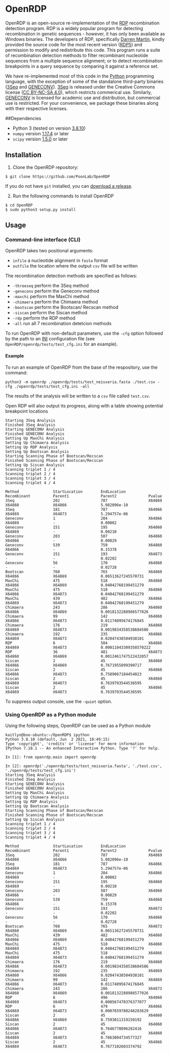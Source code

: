# OpenRDP

OpenRDP is an open-source re-implementation of the [RDP](http://web.cbio.uct.ac.za/~darren/rdp.html) recombination detection program.
RDP is a widely popular program for detecting recombination in genetic sequences - however, it has only been available as Windows binaries.
The developers of RDP, specifically [Darren Martin](http://www.idm.uct.ac.za/Darren_Martin), kindly provided the source code for the most recent version ([RDP5](https://academic.oup.com/ve/article/7/1/veaa087/6020281)) and permission to modify and redistribute this code.
This program runs a suite of recombination detection methods to filter recombinant nucleotide sequences from a multiple sequence alignment; or to detect recombination breakpoints in a query sequence by comparing it against a reference set.

We have re-implemented most of this code in the [Python](https://python.org) programming language, with the exception of some of the standalone third-party binaries ([3Seq](https://mol.ax/software/3seq/) and [GENECONV](https://www.math.wustl.edu/~sawyer/geneconv/index.html)).
[3Seq](https://mol.ax/software/3seq/) is released under the Creative Commons license ([CC BY-NC-SA 4.0](https://creativecommons.org/licenses/by-nc-sa/4.0/)), which restricts commerical use.
Similarly, [GENECONV](https://www.math.wustl.edu/~sawyer/geneconv/index.html) is licensed for academic use and distribution, but commercial use is restricted.
For your convenience, we package these binaries along with their respective licenses.


##Dependencies 
* Python 3 (tested on version [3.8.10](https://www.python.org/downloads/release/python-3810/))
* `numpy` version [1.17.4](https://numpy.org/devdocs/release/1.17.4-notes.html) or later
* `scipy` version [1.5.0](https://docs.scipy.org/doc/scipy/reference/release.1.5.0.html) or later


## Installation

1. Clone the OpenRDP repository:
```console
$ git clone https://github.com/PoonLab/OpenRDP
```
If you do not have `git` installed, you can [download a release]().

2. Run the following commands to install OpenRDP
```console
$ cd OpenRDP
$ sudo python3 setup.py install
```

## Usage


### Command-line interface (CLI)
OpenRDP takes two positional arguments:

* `infile` a nucleotide alignment in `fasta` format
* `outfile` the location where the output `csv` file will be written

The recombination detection methods are specified as follows: 

* `-threeseq` perform the 3Seq method
* `-geneconv` perform the Geneconv method 
* `-maxchi` perform the MaxChi method
* `-chimaera` perform the Chimaera method
* `-bootscan` perform the Bootscan/ Recscan method
* `-siscan` perform the Siscan method
* `-rdp` perform the RDP method 
* `-all` run all 7 recombination detetcion methods

To run OpenRDP with non-default parameters, use the `-cfg` option followed by the path to an [INI](https://docs.python.org/3/library/configparser.html#supported-ini-file-structure) configuration file (see `OpenRDP/openrdp/tests/test_cfg.ini` for an example).

#### Example 
To run an example of OpenRDP from the base of the respository, use the command: 
```console
python3 -m openrdp ./openrdp/tests/test_neisseria.fasta ./test.csv -cfg ./openrdp/tests/test_cfg.ini -all
```
The results of the analysis will be written to a `csv` file called `test.csv`. 

Open RDP will also output its progress, along with a table showing potential breakpoint locations
```console
Starting 3Seq Analysis
Finished 3Seq Analysis
Starting GENECONV Analysis
Finished GENECONV Analysis
Setting Up MaxChi Analysis
Setting Up Chimaera Analysis
Setting Up RDP Analysis
Setting Up Bootscan Analysis
Starting Scanning Phase of Bootscan/Recscan
Finished Scanning Phase of Bootscan/Recscan
Setting Up Siscan Analysis
Scanning triplet 1 / 4
Scanning triplet 2 / 4
Scanning triplet 3 / 4
Scanning triplet 4 / 4

Method               StartLocation        EndLocation          Recombinant          Parent1              Parent2              Pvalue              
3Seq                 202                  787                  X64869               X64860               X64866               5.982096e-10        
3Seq                 181                  787                  X64866               X64869               X64873               5.294757e-06        
Geneconv             1                    204                  X64866               X64869               -                    0.00002             
Geneconv             151                  195                  X64860               X64869               -                    0.00210             
Geneconv             203                  507                  X64860               X64866               -                    0.00829             
Geneconv             539                  759                  X64860               X64866               -                    0.15378             
Geneconv             151                  193                  X64873               -                    -                    0.02202             
Geneconv             56                   170                  X64860               -                    -                    0.02728             
Bootscan             760                  765                  X64860               X64866               X64869               0.06513627245570731 
MaxChi               475                  518                  X64860               X64866               X64869               0.04042768199451279 
MaxChi               475                  518                  X64860               X64866               X64873               0.04042768199451279 
MaxChi               439                  482                  X64866               X64869               X64873               0.04042768199451279 
Chimaera             243                  286                  X64860               X64866               X64869               0.0018132288986577026
Chimaera             99                   142                  X64860               X64866               X64873               0.01174095674176845 
Chimaera             176                  219                  X64860               X64869               X64873               0.0019834358538684586
Chimaera             192                  235                  X64866               X64869               X64873               0.02047438504938101 
RDP                  6                    504                  X64866               X64869               X64873               0.00011043309358570222
RDP                  36                   481                  X64873               X64860               X64869               0.0012461747522432057
Siscan               2                    45                   X64860               X64866               X64869               0.7671955899390717  
Siscan               2                    45                   X64860               X64866               X64873               0.7589067184454023  
Siscan               2                    45                   X64860               X64869               X64873               0.7639703544536595  
Siscan               2                    45                   X64866               X64869               X64873               0.7639703544536595  
```

To suppress output console, use the `-quiet` option. 

### Using OpenRDP as a Python module 

Using the following steps, OpenRDP can be used as a Python module 

```console
kaitlyn@boo-ubuntu:~/OpenRDP$ ipython
Python 3.8.10 (default, Jun  2 2021, 10:49:15) 
Type 'copyright', 'credits' or 'license' for more information
IPython 7.18.1 -- An enhanced Interactive Python. Type '?' for help.

In [1]: from openrdp.main import openrdp

In [2]: openrdp('./openrdp/tests/test_neisseria.fasta', './test.csv', './openrdp/tests/test_cfg.ini')
Starting 3Seq Analysis
Finished 3Seq Analysis
Starting GENECONV Analysis
Finished GENECONV Analysis
Setting Up MaxChi Analysis
Setting Up Chimaera Analysis
Setting Up RDP Analysis
Setting Up Bootscan Analysis
Starting Scanning Phase of Bootscan/Recscan
Finished Scanning Phase of Bootscan/Recscan
Setting Up Siscan Analysis
Scanning triplet 1 / 4
Scanning triplet 2 / 4
Scanning triplet 3 / 4
Scanning triplet 4 / 4

Method               StartLocation        EndLocation          Recombinant          Parent1              Parent2              Pvalue              
3Seq                 202                  787                  X64869               X64860               X64866               5.982096e-10        
3Seq                 181                  787                  X64866               X64869               X64873               5.294757e-06        
Geneconv             1                    204                  X64866               X64869               -                    0.00002             
Geneconv             151                  195                  X64860               X64869               -                    0.00210             
Geneconv             203                  507                  X64860               X64866               -                    0.00829             
Geneconv             539                  759                  X64860               X64866               -                    0.15378             
Geneconv             151                  193                  X64873               -                    -                    0.02202             
Geneconv             56                   170                  X64860               -                    -                    0.02728             
Bootscan             760                  765                  X64873               X64860               X64869               0.06513627245570731 
MaxChi               439                  482                  X64860               X64866               X64869               0.04042768199451279 
MaxChi               475                  518                  X64860               X64869               X64873               0.04042768199451279 
MaxChi               475                  518                  X64866               X64869               X64873               0.04042768199451279 
Chimaera             176                  219                  X64860               X64866               X64873               0.0019834358538684586
Chimaera             192                  235                  X64869               X64860               X64866               0.02047438504938101 
Chimaera             99                   142                  X64869               X64866               X64873               0.01174095674176845 
Chimaera             243                  286                  X64873               X64860               X64869               0.0018132288986577026
RDP                  6                    496                  X64860               X64869               X64873               0.000567470376377077
RDP                  6                    479                  X64866               X64869               X64873               0.0007659780246283629
Siscan               2                    45                   X64860               X64866               X64869               0.7593011319150192  
Siscan               2                    45                   X64860               X64866               X64873               0.7646778896282416  
Siscan               2                    45                   X64860               X64869               X64873               0.7663004734577327  
Siscan               2                    45                   X64866               X64869               X64873               0.7677102603374792  
```


